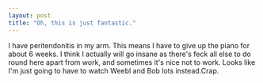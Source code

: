 ```yaml
---
layout: post
title: "Oh, this is just fantastic."
---
```

I have peritendonitis in my arm. This means I have to give up the piano for
about 6 weeks. I think I actually will go insane as there's feck all else to
do round here apart from work, and sometimes it's nice not to work. Looks like
I'm just going to have to watch Weebl and Bob lots instead.Crap.
